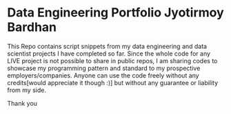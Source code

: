 # Data Engineering Portfolio Jyotirmoy Bardhan

This Repo contains script snippets from my data engineering and data scientist projects I have completed so far. Since the whole code for any LIVE project is not possible to share in public repos, I am sharing codes to showcase my programming pattern and standard to my prospective employers/companies. Anyone can use the code freely without any credits[would appreciate it though :)] but without any guarantee or liability from my side.

Thank you
